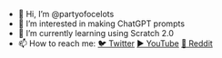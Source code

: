 - 👋 Hi, I’m @partyofocelots
- 👀 I’m interested in making ChatGPT prompts
- 🌱 I’m currently learning using Scratch 2.0
- 📫 How to reach me: [🐦 Twitter](https://mobile.twitter.com/real_ocelotpar) [▶️ YouTube](https://www.youtube.com/@ocelittlekitty) [📡 Reddit](https://www.reddit.com/user/partyofocelots)

<!---
partyofocelots/partyofocelots is a ✨ special ✨ repository because its `README.md` (this file) appears on your GitHub profile.
You can click the Preview link to take a look at your changes.
--->
